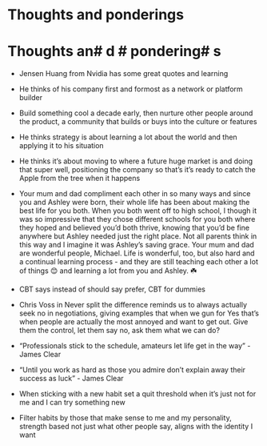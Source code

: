 # Thoughts and ponderings

# Thoughts an# d # pondering# s

* Jensen Huang from Nvidia has some great quotes and learning

* He thinks of his company first and formost as a network or platform builder

* Build something cool a decade early, then nurture other people around the product, a community that builds or buys into the culture or features 

* He thinks strategy is about learning a lot about the world and then applying it to his situation 
* He thinks it’s about moving to where a future huge market is and doing that super well, positioning the company so that’s it’s ready to catch the Apple from the tree when it happens

* Your mum and dad compliment each other in so many ways and since you and Ashley were born, their whole life has been about making the best life for you both. When you both went off to high school, I though it was so impressive that they chose different schools for you both where they hoped and believed you’d both thrive, knowing that you’d be fine anywhere but Ashley needed just the right place. Not all parents think in this way and I imagine it was Ashley’s saving grace. Your mum and dad are wonderful people, Michael. Life is wonderful, too, but also hard and a continual learning process - and they are still teaching each other a lot of things 😊 and learning a lot from you and Ashley. ☘️

* CBT says instead of should say prefer, CBT for dummies

* Chris Voss in Never split the difference reminds us to always actually seek no in negotiations, giving examples that when we gun for Yes that’s when people are actually the most annoyed and want to get out. Give them the control, let them say no, ask them what we can do?

* “Professionals stick to the schedule, amateurs let life get in the way” - James Clear
* “Until you work as hard as those you admire don’t explain away their success as luck” - James Clear

* When sticking with a new habit set a quit threshold when it’s just not for me and I can try something new

* Filter habits by those that make sense to me and my personality, strength based not just what other people say, aligns with the identity I want

